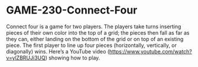 # GAME-230-Connect-Four

Connect four is a game for two players. The players take turns inserting pieces of their own color into the top of a grid; the pieces then fall as far as they can, either landing on the bottom of the grid or on top of an existing piece. The first player to line up four pieces (horizontally, vertically, or diagonally) wins. Here’s a YouTube video (https://www.youtube.com/watch?v=ylZBRUJi3UQ) showing how to play.
